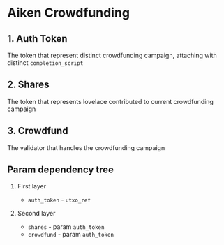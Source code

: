 # Aiken Crowdfunding

## 1. Auth Token

The token that represent distinct crowdfunding campaign, attaching with distinct `completion_script`

## 2. Shares

The token that represents lovelace contributed to current crowdfunding campaign

## 3. Crowdfund

The validator that handles the crowdfunding campaign

## Param dependency tree

1. First layer

   - `auth_token` - `utxo_ref`

2. Second layer

   - `shares` - param `auth_token`
   - `crowdfund` - param `auth_token`
